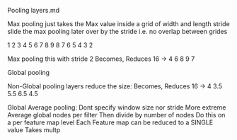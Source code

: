 Pooling layers.md


Max pooling just takes the Max value inside a grid of width and length stride
slide the max pooling later over by the stride i.e. no overlap between grides

1 2 3 4
5 6 7 8 
9 8 7 6
5 4 3 2

Max pooling this with stride 2
Becomes, Reduces 16 -> 4
6 8
9 7

Global pooling

Non-Global pooling layers reduce the size:
Becomes, Reduces 16 -> 4
3.5 5.5
6.5 4.5

Global Average pooling:
    Dont specify window size nor stride 
    More extreme 
    Average global nodes per filter
    Then divide by number of nodes
    Do this on a per feature map level
    Each Feature map can be reduced to a SINGLE value
    Takes multp